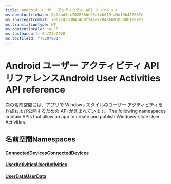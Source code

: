 ```yaml
---
title: Android ユーザー アクティビティ API リファレンス
ms.openlocfilehash: 5c74ad3ec702830bc96d3cb019f43d19b457637e
ms.sourcegitcommit: 7e022438d0414d8f24ee2c048bb018c80b1ea921
ms.translationtype: HT
ms.contentlocale: ja-JP
ms.lasthandoff: 04/24/2020
ms.locfileid: "75207881"
---
```

# <a name="android-user-activities-api-reference"></a><span data-ttu-id="91520-102">Android ユーザー アクティビティ API リファレンス</span><span class="sxs-lookup"><span data-stu-id="91520-102">Android User Activities API reference</span></span>

<span data-ttu-id="91520-103">次の名前空間には、アプリで Windows スタイルのユーザー アクティビティを作成および公開するための API が含まれています。</span><span class="sxs-lookup"><span data-stu-id="91520-103">The following namespaces contain APIs that allow an app to create and publish Windows-style User Activities.</span></span>

## <a name="namespaces"></a><span data-ttu-id="91520-104">名前空間</span><span class="sxs-lookup"><span data-stu-id="91520-104">Namespaces</span></span>

#### <a name="connecteddevices"></a>[<span data-ttu-id="91520-105">ConnectedDevices</span><span class="sxs-lookup"><span data-stu-id="91520-105">ConnectedDevices</span></span>](https://docs.microsoft.com/java/api/com.microsoft.connecteddevices)
#### <a name="useractivities"></a>[<span data-ttu-id="91520-106">UserActivities</span><span class="sxs-lookup"><span data-stu-id="91520-106">UserActivities</span></span>](https://docs.microsoft.com/java/api/com.microsoft.connecteddevices.userdata.useractivities)
#### <a name="userdata"></a>[<span data-ttu-id="91520-107">UserData</span><span class="sxs-lookup"><span data-stu-id="91520-107">UserData</span></span>](https://docs.microsoft.com/java/api/com.microsoft.connecteddevices.userdata)